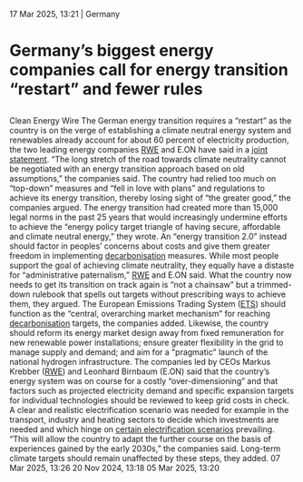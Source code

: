 17 Mar 2025, 13:21
| 
Germany
# Germany’s biggest energy companies call for energy transition “restart” and fewer rules
## 
Clean Energy Wire
The German energy transition requires a “restart” as the country is on the verge of establishing a climate neutral energy system and renewables already account for about 60 percent of electricity production, the two leading energy companies [RWE](https://www.cleanenergywire.org/experts/rwe-ag) and E.ON have said in a [joint statement](https://www.rwe.com/presse/statements-und-positionen/energiewende-braucht-neustart/). “The long stretch of the road towards climate neutrality cannot be negotiated with an energy transition approach based on old assumptions,” the companies said.
The country had relied too much on “top-down” measures and “fell in love with plans” and regulations to achieve its energy transition, thereby losing sight of “the greater good,” the companies argued. The energy transition had created more than 15,000 legal norms in the past 25 years that would increasingly undermine efforts to achieve the “energy policy target triangle of having secure, affordable and climate neutral energy,” they wrote.
An “energy transition 2.0” instead should factor in peoples’ concerns about costs and give them greater freedom in implementing [decarbonisation](https://www.cleanenergywire.org/glossary/letter_d#decarbonisation) measures. While most people support the goal of achieving climate neutrality, they equally have a distaste for “administrative paternalism,” [RWE](https://www.cleanenergywire.org/experts/rwe-ag) and E.ON said. What the country now needs to get its transition on track again is “not a chainsaw” but a trimmed-down rulebook that spells out targets without prescribing ways to achieve them, they argued.
The European Emissions Trading System ([ETS](https://www.cleanenergywire.org/glossary/letter_e#ets)) should function as the “central, overarching market mechanism” for reaching [decarbonisation](https://www.cleanenergywire.org/glossary/letter_d#decarbonisation) targets, the companies added. Likewise, the country should reform its energy market design away from fixed remuneration for new renewable power installations; ensure greater flexibility in the grid to manage supply and demand; and aim for a "pragmatic" launch of the national hydrogen infrastructure. 
The companies led by CEOs Markus Krebber ([RWE](https://www.cleanenergywire.org/experts/rwe-ag)) and Leonhard Birnbaum (E.ON) said that the country’s energy system was on course for a costly “over-dimensioning” and that factors such as projected electricity demand and specific expansion targets for individual technologies should be reviewed to keep grid costs in check. A clear and realistic electrification scenario was needed for example in the transport, industry and heating sectors to decide which investments are needed and which hinge on [certain electrification scenarios](https://www.cleanenergywire.org/news/german-gas-use-decline-slower-expected-due-lagging-heating-transition-higher-needs-electricity-consultancy) prevailing. “This will allow the country to adapt the further course on the basis of experiences gained by the early 2030s,” the companies said. Long-term climate targets should remain unaffected by these steps, they added.
07 Mar 2025, 13:26
20 Nov 2024, 13:18
05 Mar 2025, 13:20